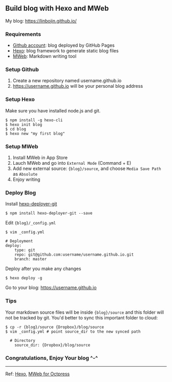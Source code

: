 Build blog with Hexo and MWeb
-------------------------------
My blog: https://linbojin.github.io/

### Requirements
* [Github account](https://github.com/): blog deployed by GitHub Pages
* [Hexo](https://hexo.io/): blog framework to generate static blog files
* [MWeb](http://www.mweb.im/): Markdown writing tool

### Setup Github
1. Create a new repository named username.github.io
2. https://username.github.io will be your personal blog address

### Setup Hexo
Make sure you have installed node.js and git.

```
$ npm install -g hexo-cli
$ hexo init blog    
$ cd blog
$ hexo new "my first blog"
```

### Setup MWeb
1. Install MWeb in App Store
2. Lauch MWeb and go into `External Mode` (Command + E)
3. Add new external source: `{blog}/source`, and choose `Media Save Path` as `Absolute` 
4. Enjoy writing

### Deploy Blog
Install [hexo-deployer-git](https://github.com/hexojs/hexo-deployer-git)

```
$ npm install hexo-deployer-git --save
```

Edit `{blog}/_config.yml`

```
$ vim _config.yml

# Deployment
deploy:
	type: git
	repo: git@github.com:username/username.github.io.git
	branch: master
```
Deploy after you make any changes

```
$ hexo deploy -g
```

Go to your blog: https://username.github.io

### Tips
Your markdown source files will be inside `{blog}/source` and this folder will not be tracked by git. You'd better to sync this important folder to cloud:

```
$ cp -r {blog}/source {Dropbox}/blog/source
$ vim _config.yml # point source_dir to the new synced path  

  # Directory
    source_dir: {Dropbox}/blog/source
```

### Congratulations, Enjoy Your blog ^-^



---------------------------
Ref: [Hexo](https://hexo.io/docs/index.html), [MWeb for Octpress](http://zh.mweb.im/mweb-1.4-add-floder-octpress-support.html) 

